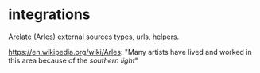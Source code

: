 # integrations
Arelate (Arles) external sources types, urls, helpers.

https://en.wikipedia.org/wiki/Arles: "Many artists have lived and worked in this area because of the _southern light_"
